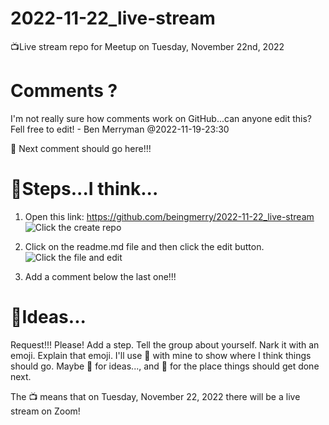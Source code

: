 # 2022-11-22_live-stream
📺Live stream repo for Meetup on Tuesday, November 22nd, 2022
# Comments ?
I'm not really sure how comments work on GitHub...can anyone edit this?  Fell free to edit! - Ben Merryman @2022-11-19-23:30

🚩 Next comment should go here!!!

# 🎯Steps...I think...
1. Open this link: https://github.com/beingmerry/2022-11-22_live-stream
![Click the create repo](https://github.com/beingmerry/2022-11-22_live-stream/blob/main/Screenshot%202022-11-19%20232617.png)

2. Click on the readme.md file and then click the edit button.
![Click the file and edit](https://github.com/beingmerry/2022-11-22_live-stream/blob/main/Screenshot%202022-11-19%20233206.png)

3. Add a comment below the last one!!! 


# 🧪Ideas...
Request!!! Please! Add a step. Tell the group about yourself.  Nark it with an emoji. Explain that emoji. I'll use 🎯 with mine to show where I think things should go. Maybe 🧪 for ideas..., and 🚩 for the place things should get done next.

The 📺 means that on Tuesday, November 22, 2022 there will be a live stream on Zoom!
